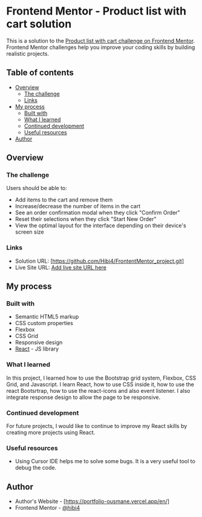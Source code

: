 # Frontend Mentor - Product list with cart solution

This is a solution to the [Product list with cart challenge on Frontend Mentor](https://www.frontendmentor.io/challenges/product-list-with-cart-5MmqLVAp_d). Frontend Mentor challenges help you improve your coding skills by building realistic projects.

## Table of contents

- [Overview](#overview)
  - [The challenge](#the-challenge)
  - [Links](#links)
- [My process](#my-process)
  - [Built with](#built-with)
  - [What I learned](#what-i-learned)
  - [Continued development](#continued-development)
  - [Useful resources](#useful-resources)
- [Author](#author)

## Overview

### The challenge

Users should be able to:

- Add items to the cart and remove them
- Increase/decrease the number of items in the cart
- See an order confirmation modal when they click "Confirm Order"
- Reset their selections when they click "Start New Order"
- View the optimal layout for the interface depending on their device's screen size

### Links

- Solution URL: [https://github.com/Hibi4/FrontentMentor_project.git]
- Live Site URL: [Add live site URL here](https://your-live-site-url.com)

## My process

### Built with

- Semantic HTML5 markup
- CSS custom properties
- Flexbox
- CSS Grid
- Responsive design
- [React](https://reactjs.org/) - JS library

### What I learned

In this project, I learned how to use the Bootstrap grid system, Flexbox, CSS Grid, and Javascript. I learn React, how to use CSS inside it, how to use the react Bootsrtrap, how to use the react-icons and also event listener. I also integrate response design to allow the page to be responsive.

### Continued development

For future projects, I would like to continue to improve my React skills by creating more projects using React.

### Useful resources

- Using Cursor IDE helps me to solve some bugs. It is a very useful tool to debug the code.

## Author

- Author's Website - [https://portfolio-ousmane.vercel.app/en/]
- Frontend Mentor - [@hibi4](https://www.frontendmentor.io/profile/Hibi4)
